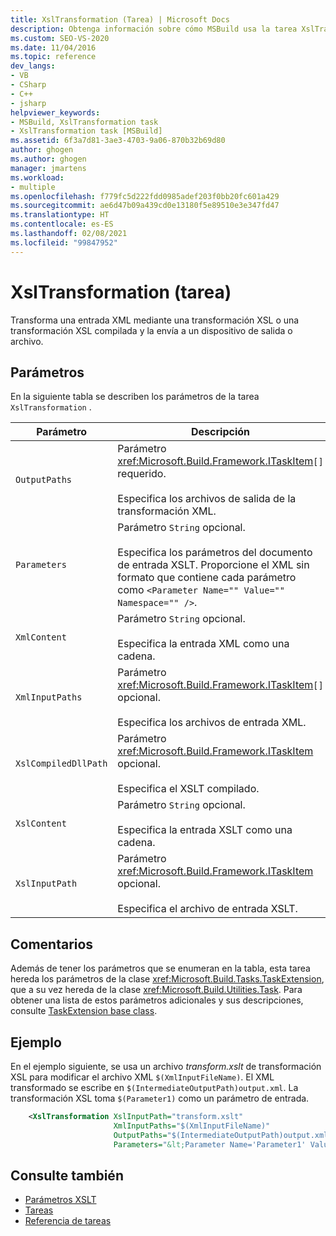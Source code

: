 ```yaml
---
title: XslTransformation (Tarea) | Microsoft Docs
description: Obtenga información sobre cómo MSBuild usa la tarea XslTransformation para transformar una entrada XML mediante XSLT y enviar el resultado a un archivo o dispositivo de salida.
ms.custom: SEO-VS-2020
ms.date: 11/04/2016
ms.topic: reference
dev_langs:
- VB
- CSharp
- C++
- jsharp
helpviewer_keywords:
- MSBuild, XslTransformation task
- XslTransformation task [MSBuild]
ms.assetid: 6f3a7d81-3ae3-4703-9a06-870b32b69d80
author: ghogen
ms.author: ghogen
manager: jmartens
ms.workload:
- multiple
ms.openlocfilehash: f779fc5d222fdd0985adef203f0bb20fc601a429
ms.sourcegitcommit: ae6d47b09a439cd0e13180f5e89510e3e347fd47
ms.translationtype: HT
ms.contentlocale: es-ES
ms.lasthandoff: 02/08/2021
ms.locfileid: "99847952"
---
```

# <a name="xsltransformation-task"></a>XslTransformation (tarea)

Transforma una entrada XML mediante una transformación XSL o una transformación XSL compilada y la envía a un dispositivo de salida o archivo.

## <a name="parameters"></a>Parámetros

 En la siguiente tabla se describen los parámetros de la tarea `XslTransformation` .

|Parámetro|Descripción|
|---------------|-----------------|
|`OutputPaths`|Parámetro <xref:Microsoft.Build.Framework.ITaskItem>`[]` requerido.<br /><br /> Especifica los archivos de salida de la transformación XML.|
|`Parameters`|Parámetro `String` opcional.<br /><br /> Especifica los parámetros del documento de entrada XSLT.  Proporcione el XML sin formato que contiene cada parámetro como `<Parameter Name="" Value="" Namespace="" />`.|
|`XmlContent`|Parámetro `String` opcional.<br /><br /> Especifica la entrada XML como una cadena.|
|`XmlInputPaths`|Parámetro <xref:Microsoft.Build.Framework.ITaskItem>`[]` opcional.<br /><br /> Especifica los archivos de entrada XML.|
|`XslCompiledDllPath`|Parámetro <xref:Microsoft.Build.Framework.ITaskItem> opcional.<br /><br /> Especifica el XSLT compilado.|
|`XslContent`|Parámetro `String` opcional.<br /><br /> Especifica la entrada XSLT como una cadena.|
|`XslInputPath`|Parámetro <xref:Microsoft.Build.Framework.ITaskItem> opcional.<br /><br /> Especifica el archivo de entrada XSLT.|

## <a name="remarks"></a>Comentarios

 Además de tener los parámetros que se enumeran en la tabla, esta tarea hereda los parámetros de la clase <xref:Microsoft.Build.Tasks.TaskExtension>, que a su vez hereda de la clase <xref:Microsoft.Build.Utilities.Task>. Para obtener una lista de estos parámetros adicionales y sus descripciones, consulte [TaskExtension base class](../msbuild/taskextension-base-class.md).

## <a name="example"></a>Ejemplo

En el ejemplo siguiente, se usa un archivo *transform.xslt* de transformación XSL para modificar el archivo XML `$(XmlInputFileName)`. El XML transformado se escribe en `$(IntermediateOutputPath)output.xml`. La transformación XSL toma `$(Parameter1)` como un parámetro de entrada.

```xml
    <XslTransformation XslInputPath="transform.xslt"
                       XmlInputPaths="$(XmlInputFileName)"
                       OutputPaths="$(IntermediateOutputPath)output.xml"
                       Parameters="&lt;Parameter Name='Parameter1' Value='$(Parameter1)'/&gt;"/>
```

## <a name="see-also"></a>Consulte también

- [Parámetros XSLT](/dotnet/standard/data/xml/xslt-parameters)
- [Tareas](../msbuild/msbuild-tasks.md)
- [Referencia de tareas](../msbuild/msbuild-task-reference.md)
